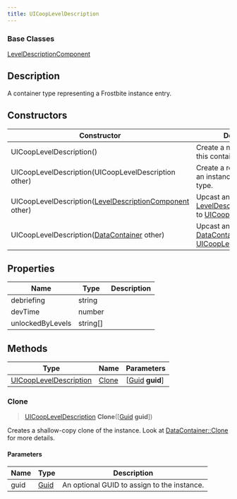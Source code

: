 ```yaml
---
title: UICoopLevelDescription
---
```

### Base Classes

[LevelDescriptionComponent](LevelDescriptionComponent)

## Description

A container type representing a Frostbite instance entry.

## Constructors

| Constructor                                                                          | Description                                                                                                                            |
| ------------------------------------------------------------------------------------ | -------------------------------------------------------------------------------------------------------------------------------------- |
| UICoopLevelDescription()                                                             | Create a new instance of this container type.                                                                                          |
| UICoopLevelDescription(UICoopLevelDescription other)                                 | Create a reference copy of an instance of the same type.                                                                               |
| UICoopLevelDescription([LevelDescriptionComponent](LevelDescriptionComponent) other) | Upcast an instance of type [LevelDescriptionComponent](LevelDescriptionComponent) to [UICoopLevelDescription](UICoopLevelDescription). |
| UICoopLevelDescription([DataContainer](/vext/ref/shared/class/datacontainer) other)    | Upcast an instance of type [DataContainer](/vext/ref/shared/class/datacontainer) to [UICoopLevelDescription](UICoopLevelDescription).    |

## Properties

| Name             | Type       | Description |
| ---------------- | ---------- | ----------- |
| debriefing       | string     |             |
| devTime          | number     |             |
| unlockedByLevels | string\[\] |             |

## Methods

| Type                                             | Name            | Parameters                                     |
| ------------------------------------------------ | --------------- | ---------------------------------------------- |
| [UICoopLevelDescription](UICoopLevelDescription) | [Clone](#clone) | \[[Guid](/vext/ref/shared/class/guid) **guid**\] |

### Clone

> [UICoopLevelDescription](UICoopLevelDescription) **Clone**(\[[Guid](/vext/ref/shared/class/guid) **guid**\])

Creates a shallow-copy clone of the instance. Look at [DataContainer::Clone](/vext/ref/shared/class/datacontainer#clone) for more details.

#### Parameters

| Name | Type         | Description                                 |
| ---- | ------------ | ------------------------------------------- |
| guid | [Guid](Guid) | An optional GUID to assign to the instance. |
